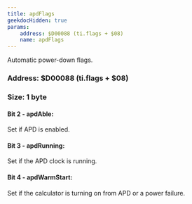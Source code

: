 ```yaml
---
title: apdFlags
geekdocHidden: true
params:
    address: $D00088 (ti.flags + $08)
    name: apdFlags
---
```


Automatic power-down flags.

### Address: $D00088 (ti.flags + $08)

### Size: 1 byte

#### Bit 2 - apdAble:
Set if APD is enabled.

#### Bit 3 - apdRunning:
Set if the APD clock is running.

#### Bit 4 - apdWarmStart:
Set if the calculator is turning on from APD or a power failure.
